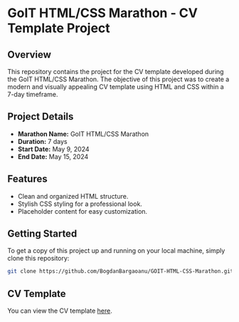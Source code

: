 # GoIT HTML/CSS Marathon - CV Template Project

## Overview
This repository contains the project for the CV template developed during the GoIT HTML/CSS Marathon. The objective of this project was to create a modern and visually appealing CV template using HTML and CSS within a 7-day timeframe.

## Project Details
- **Marathon Name:** GoIT HTML/CSS Marathon
- **Duration:** 7 days
- **Start Date:** May 9, 2024
- **End Date:** May 15, 2024

## Features
- Clean and organized HTML structure.
- Stylish CSS styling for a professional look.
- Placeholder content for easy customization.

## Getting Started
To get a copy of this project up and running on your local machine, simply clone this repository:

```bash
git clone https://github.com/BogdanBargaoanu/GOIT-HTML-CSS-Marathon.git
```
## CV Template
You can view the CV template [here](https://bogdanbargaoanugoit.netlify.app/).
